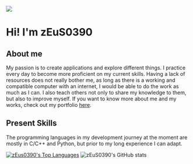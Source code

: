 ![](https://komarev.com/ghpvc/?username=zEuS0390&style=flat-square)
# Hi! I'm zEuS0390

## About me 
My passion is to create applications and explore different things. I practice every day to become more proficient on my current skills. Having a lack of resources does not really bother me, as long as there is a working and compatible computer with an internet, I would be able to do the work as much as I can. I also teach others not only to share my knowledge to them, but also to improve myself. If you want to know more about me and my works, check out my portfolio [here](https://zEuS0390.github.io).

## Present Skills
The programming languages in my development journey at the moment are mostly in C/C++ and Python, but prior to my long experience I can adapt.<br>

[![zEus0390's Top Languages](https://github-readme-stats.vercel.app/api/top-langs/?username=zEuS0390&count_private=true&layout=compact)](https://github.com/anuraghazra/github-readme-stats)
![zEuS0390's GitHub stats](https://github-readme-stats.vercel.app/api?username=zEuS0390&count_private=true&show_icons=true&theme=gruvbox)
